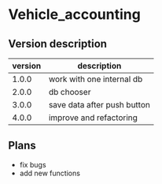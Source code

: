 # Vehicle_accounting

## Version description

| version | description |
| ------- | ----------- |
| 1.0.0 | work with one internal db |
| 2.0.0 | db chooser |
| 3.0.0 | save data after push button |
| 4.0.0 | improve and refactoring |

## Plans

- fix bugs
- add new functions